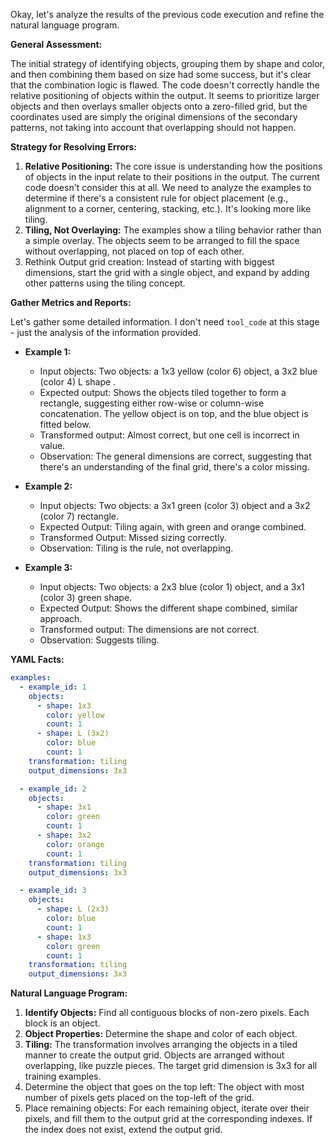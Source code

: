 Okay, let's analyze the results of the previous code execution and refine the natural language program.

**General Assessment:**

The initial strategy of identifying objects, grouping them by shape and color, and then combining them based on size had some success, but it's clear that the combination logic is flawed. The code doesn't correctly handle the relative positioning of objects within the output. It seems to prioritize larger objects and then overlays smaller objects onto a zero-filled grid, but the coordinates used are simply the original dimensions of the secondary patterns, not taking into account that overlapping should not happen.

**Strategy for Resolving Errors:**

1.  **Relative Positioning:** The core issue is understanding how the positions of objects in the input relate to their positions in the output. The current code doesn't consider this at all. We need to analyze the examples to determine if there's a consistent rule for object placement (e.g., alignment to a corner, centering, stacking, etc.). It's looking more like tiling.
2.  **Tiling, Not Overlaying:** The examples show a tiling behavior rather than a simple overlay. The objects seem to be arranged to fill the space without overlapping, not placed on top of each other.
3. Rethink Output grid creation: Instead of starting with biggest dimensions, start the grid with a single object, and expand by adding other patterns using the tiling concept.

**Gather Metrics and Reports:**

Let's gather some detailed information. I don't need `tool_code` at this stage - just the analysis of the information provided.

*   **Example 1:**
    *   Input objects: Two objects: a 1x3 yellow (color 6) object, a 3x2 blue (color 4) L shape .
    *   Expected output: Shows the objects tiled together to form a rectangle, suggesting either row-wise or column-wise concatenation. The yellow object is on top, and the blue object is fitted below.
    *   Transformed output: Almost correct, but one cell is incorrect in value.
    *   Observation: The general dimensions are correct, suggesting that there's an understanding of the final grid, there's a color missing.

*   **Example 2:**
    *   Input objects: Two objects: a 3x1 green (color 3) object and a 3x2 (color 7) rectangle.
    *   Expected Output: Tiling again, with green and orange combined.
    *   Transformed Output: Missed sizing correctly.
    *   Observation: Tiling is the rule, not overlapping.

*   **Example 3:**
    *    Input objects: Two objects: a 2x3 blue (color 1) object, and a 3x1 (color 3) green shape.
    *    Expected Output: Shows the different shape combined, similar approach.
    *    Transformed output: The dimensions are not correct.
    *    Observation: Suggests tiling.

**YAML Facts:**


```yaml
examples:
  - example_id: 1
    objects:
      - shape: 1x3
        color: yellow
        count: 1
      - shape: L (3x2)
        color: blue
        count: 1
    transformation: tiling
    output_dimensions: 3x3

  - example_id: 2
    objects:
      - shape: 3x1
        color: green
        count: 1
      - shape: 3x2
        color: orange
        count: 1
    transformation: tiling
    output_dimensions: 3x3

  - example_id: 3
    objects:
      - shape: L (2x3)
        color: blue
        count: 1
      - shape: 1x3
        color: green
        count: 1
    transformation: tiling
    output_dimensions: 3x3
```


**Natural Language Program:**

1.  **Identify Objects:** Find all contiguous blocks of non-zero pixels. Each block is an object.
2.  **Object Properties:** Determine the shape and color of each object.
3.  **Tiling:** The transformation involves arranging the objects in a tiled manner to create the output grid. Objects are arranged without overlapping, like puzzle pieces. The target grid dimension is 3x3 for all training examples.
4. Determine the object that goes on the top left: The object with most number of pixels gets placed on the top-left of the grid.
5. Place remaining objects: For each remaining object, iterate over their pixels, and fill them to the output grid at the corresponding indexes. If the index does not exist, extend the output grid.
